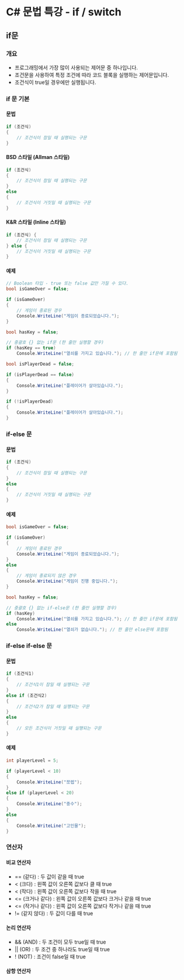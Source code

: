 # C# 문법 특강 - if / switch

## if문
### 개요
- 프로그래밍에서 가장 많이 사용되는 제어문 중 하나입니다.
- 조건문을 사용하여 특정 조건에 따라 코드 블록을 실행하는 제어문입니다.
- 조건식이 true일 경우에만 실행됩니다.

### if 문 기본
#### 문법
```csharp
if (조건식)
{
    // 조건식이 참일 때 실행되는 구문
}
```

#### BSD 스타일 (Allman 스타일)
```csharp
if (조건식)
{
    // 조건식이 참일 때 실행되는 구문
}
else
{
    // 조건식이 거짓일 때 실행되는 구문
}
```
#### K&R 스타일 (Inline 스타일)
```csharp
if (조건식) {
    // 조건식이 참일 때 실행되는 구문
} else {
    // 조건식이 거짓일 때 실행되는 구문
}
```

#### 예제

```csharp
// Boolean 타입 - true 또는 false 값만 가질 수 있다.
bool isGameOver = false;

if (isGameOver)
{
    // 게임이 종료된 경우
    Console.WriteLine("게임이 종료되었습니다.");
}
```

```csharp
bool hasKey = false;

// 중괄호 {} 없는 if문 (한 줄만 실행할 경우)
if (hasKey == true)
    Console.WriteLine("열쇠를 가지고 있습니다."); // 한 줄만 if문에 포함됨
```

```csharp
bool isPlayerDead = false;

if (isPlayerDead == false)
{
    Console.WriteLine("플레이어가 살아있습니다.");
}

if (!isPlayerDead)
{
    Console.WriteLine("플레이어가 살아있습니다.");
}
```

### if-else 문
#### 문법
```csharp
if (조건식)
{
    // 조건식이 참일 때 실행되는 구문
}
else
{
    // 조건식이 거짓일 때 실행되는 구문
}
```

#### 예제

```csharp
bool isGameOver = false;

if (isGameOver)
{
    // 게임이 종료된 경우
    Console.WriteLine("게임이 종료되었습니다.");
}
else
{
    // 게임이 종료되지 않은 경우
    Console.WriteLine("게임이 진행 중입니다.");
}
```

```csharp
bool hasKey = false;

// 중괄호 {} 없는 if-else문 (한 줄만 실행할 경우)
if (hasKey)
    Console.WriteLine("열쇠를 가지고 있습니다."); // 한 줄만 if문에 포함됨
else
    Console.WriteLine("열쇠가 없습니다."); // 한 줄만 else문에 포함됨
```

### if-else if-else 문
#### 문법
```csharp
if (조건식1)
{
    // 조건식1이 참일 때 실행되는 구문
}
else if (조건식2)
{
    // 조건식2가 참일 때 실행되는 구문
}
else
{
    // 모든 조건식이 거짓일 때 실행되는 구문
}
```

#### 예제

```csharp
int playerLevel = 5;

if (playerLevel < 10)
{
    Console.WriteLine("쪼렙");
}
else if (playerLevel < 20)
{
    Console.WriteLine("중수");
}
else
{
    Console.WriteLine("고인물");
}  
```

### 연산자

#### 비교 연산자

- == (같다) : 두 값이 같을 때 true
- &lt; (크다) : 왼쪽 값이 오른쪽 값보다 클 때 true
- < (작다) : 왼쪽 값이 오른쪽 값보다 작을 때 true
- &lt;= (크거나 같다) : 왼쪽 값이 오른쪽 값보다 크거나 같을 때 true
- <= (작거나 같다) : 왼쪽 값이 오른쪽 값보다 작거나 같을 때 true
- != (같지 않다) : 두 값이 다를 때 true
    
#### 논리 연산자
- && (AND) : 두 조건이 모두 true일 때 true
- || (OR) : 두 조건 중 하나라도 true일 때 true
- ! (NOT) : 조건이 false일 때 true

#### 삼항 연산자